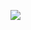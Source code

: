 ![](https://image-host-wyao.oss-cn-shanghai.aliyuncs.com/%E5%8D%9A%E7%89%A9%E9%A6%86/%E7%A6%8F%E5%BB%BA%E7%9C%81%E5%8D%9A%E7%89%A9%E9%A6%86-%E7%89%9B%E8%BD%AC%E4%B9%BE%E5%9D%A4/IMG_0049.jpeg)